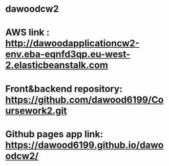 # dawoodcw2
# AWS link : http://dawoodapplicationcw2-env.eba-eqnfd3qp.eu-west-2.elasticbeanstalk.com
# Front&backend repository: https://github.com/dawood6199/Coursework2.git
# Github pages app link: https://dawood6199.github.io/dawoodcw2/
